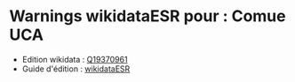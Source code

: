 Warnings wikidataESR pour : Comue UCA
================

- Edition wikidata : [Q19370961](https://www.wikidata.org/wiki/Q19370961)
- Guide d'édition : [wikidataESR](https://github.com/cpesr/wikidataESR/)

